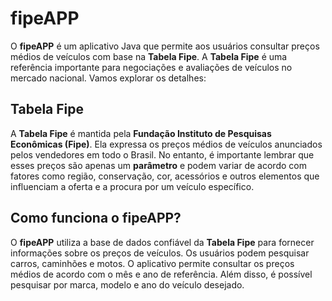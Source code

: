 # fipeAPP

O **fipeAPP** é um aplicativo Java que permite aos usuários consultar preços médios de veículos com base na **Tabela Fipe**. A **Tabela Fipe** é uma referência importante para negociações e avaliações de veículos no mercado nacional. Vamos explorar os detalhes:

## Tabela Fipe

A **Tabela Fipe** é mantida pela **Fundação Instituto de Pesquisas Econômicas (Fipe)**. Ela expressa os preços médios de veículos anunciados pelos vendedores em todo o Brasil. No entanto, é importante lembrar que esses preços são apenas um **parâmetro** e podem variar de acordo com fatores como região, conservação, cor, acessórios e outros elementos que influenciam a oferta e a procura por um veículo específico.

## Como funciona o fipeAPP?

O **fipeAPP** utiliza a base de dados confiável da **Tabela Fipe** para fornecer informações sobre os preços de veículos. Os usuários podem pesquisar carros, caminhões e motos. O aplicativo permite consultar os preços médios de acordo com o mês e ano de referência. Além disso, é possível pesquisar por marca, modelo e ano do veículo desejado.
